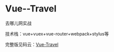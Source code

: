 # Vue--Travel

去哪儿网实战

技术栈：vue+vuex+vue-router+webpack+stylus等

完整版见码云：[Vue-Travel](https://gitee.com/xanazs/Travel/tree/city-vuex)
